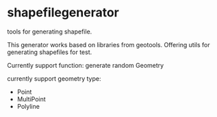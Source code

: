 # shapefilegenerator
tools for generating shapefile.

This generator works based on libraries from geotools. Offering utils for generating shapefiles for test.

Currently support function:
generate random Geometry

currently support geometry type:
- Point
- MultiPoint
- Polyline


